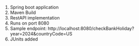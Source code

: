 1. Spring boot application
2. Maven Build
3. RestAPI implementation
4. Runs on port 8080
5. Sample endpoint: http://localhost:8080/checkBankHoliday?year=2024&countryCode=US
7. JUnits added
